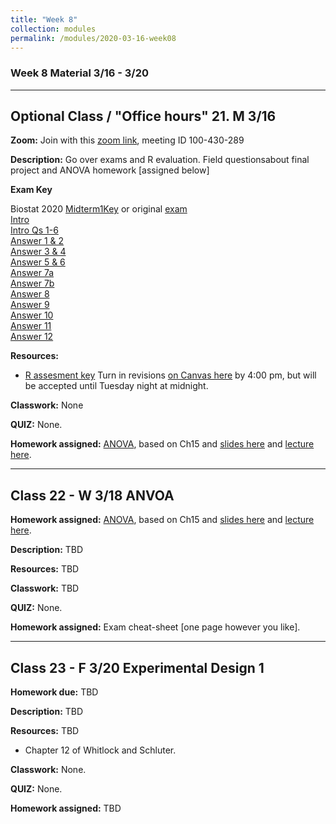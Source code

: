 ```yaml
---
title: "Week 8"
collection: modules
permalink: /modules/2020-03-16-week08
---
```


### Week 8 Material 3/16 - 3/20

---

## Optional Class / "Office hours" 21. M 3/16

**Zoom:** Join with this [zoom link](https://umn.zoom.us/j/100430289), meeting ID 100-430-289

**Description:** Go over exams and R evaluation. Field questionsabout final project and ANOVA homework [assigned below]

**Exam Key**

Biostat 2020 [Midterm1Key](https://drive.google.com/open?id=1KoGzjPZhECeVNOLIqens8FUyux9wkYQZ)   or original [exam](https://drive.google.com/open?id=10XsCSs8egzu1INVY6FLVnW_q0z7CLjFc)    
[Intro](https://youtu.be/Zqmot-fKpLM)       
[Intro Qs 1-6](https://youtu.be/vaFnTXLKCpg)      
[Answer 1 & 2](https://youtu.be/5fr2LwqN4gU)   
[Answer 3 & 4](https://youtu.be/sr7OijexYys)   
[Answer 5 & 6](https://youtu.be/YtvqxPzPCeo)   
[Answer 7a](https://youtu.be/n98psm4l-J0)   
[Answer 7b](https://youtu.be/_aZoMr3vc2s)   
[Answer 8](https://youtu.be/sgrdsEm8WC4)   
[Answer 9](https://youtu.be/WiF6QVREdUw)     
[Answer 10](https://youtu.be/XMLktjH1dbQ)   
[Answer 11](https://youtu.be/R_Rk8jJoF0M)   
[Answer 12](https://youtu.be/GPfzT2U8_Kc)      

**Resources:**

- [R assesment key](https://drive.google.com/open?id=1dilQVJww58xlWrKeSTdUliqDtYO0TvUA) Turn in revisions [on Canvas here](https://canvas.umn.edu/courses/151855/assignments/1027811) by 4:00 pm, but will be accepted until Tuesday night at midnight.

**Classwork:** None

**QUIZ:** None.

**Homework assigned:** [ANOVA](https://docs.google.com/forms/d/e/1FAIpQLSd1s2Il7hNop_TFs4x6FNc5kdeRGttIGLJtMPhz8onPxTlqKw/viewform?usp=sf_link), based on Ch15 and [slides here](https://www.google.com/url?q=https://drive.google.com/open?id%3D1AkQQQphOh-rMzLt2LBVftfD3szfbmKj_&sa=D&ust=1583993042083000&usg=AFQjCNH-kXgkK2Xf0QiFtsvcyO6PZe1cNw) and [lecture here](https://youtu.be/fuef3mb6ibk).

---

## Class 22 - W 3/18 ANVOA

**Homework assigned:** [ANOVA](https://docs.google.com/forms/d/e/1FAIpQLSd1s2Il7hNop_TFs4x6FNc5kdeRGttIGLJtMPhz8onPxTlqKw/viewform?usp=sf_link), based on Ch15 and [slides here](https://www.google.com/url?q=https://drive.google.com/open?id%3D1AkQQQphOh-rMzLt2LBVftfD3szfbmKj_&sa=D&ust=1583993042083000&usg=AFQjCNH-kXgkK2Xf0QiFtsvcyO6PZe1cNw) and [lecture here](https://youtu.be/fuef3mb6ibk).

**Description:** TBD

**Resources:** TBD

**Classwork:** TBD

**QUIZ:** None.

**Homework assigned:** Exam cheat-sheet [one page however you like].

---

## Class 23 - F 3/20 Experimental Design 1

**Homework due:** TBD

**Description:** TBD

**Resources:** TBD

- Chapter 12 of Whitlock and Schluter.

**Classwork:** None.

**QUIZ:** None.

**Homework assigned:** TBD

